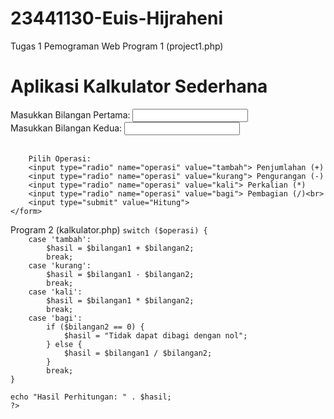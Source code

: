 # 23441130-Euis-Hijraheni
Tugas 1 Pemograman Web
Program 1 (project1.php)
<!DOCTYPE html>
<html lang="en">
<head>
    <meta charset="UTF-8">
    <meta name="viewport" content="width=device-width, initial-scale=1.0">
    <title>Pemograman Web</title>
</head>
<body>
<h1> Aplikasi Kalkulator Sederhana</h1>
    <form action="kalkulator.php" method="post">
        Masukkan Bilangan Pertama: <input type="number" name="bilangan1"><br>
        Masukkan Bilangan Kedua: <input type="number" name="bilangan2"><br>   

        Pilih Operasi:
        <input type="radio" name="operasi" value="tambah"> Penjumlahan (+)
        <input type="radio" name="operasi" value="kurang"> Pengurangan (-)
        <input type="radio" name="operasi" value="kali"> Perkalian (*)
        <input type="radio" name="operasi" value="bagi"> Pembagian (/)<br>
        <input type="submit" value="Hitung">
    </form>
</body>
</html>
Program 2 (kalkulator.php)
<!DOCTYPE html>
<html lang="en">
<head>
    <meta charset="UTF-8">
    <meta name="viewport" content="width=device-width, initial-scale=1.0">
    <title>Document</title>
</head>
<body>
<?php
    $bilangan1 = $_POST['bilangan1'];
    $bilangan2 = $_POST['bilangan2'];
    $operasi = $_POST['operasi'];

    switch ($operasi) {
        case 'tambah':
            $hasil = $bilangan1 + $bilangan2;
            break;
        case 'kurang':
            $hasil = $bilangan1 - $bilangan2;
            break;
        case 'kali':
            $hasil = $bilangan1 * $bilangan2;
            break;
        case 'bagi':
            if ($bilangan2 == 0) {
                $hasil = "Tidak dapat dibagi dengan nol";
            } else {
                $hasil = $bilangan1 / $bilangan2;
            }
            break;
    }

    echo "Hasil Perhitungan: " . $hasil;
    ?>
</body>
</html>
